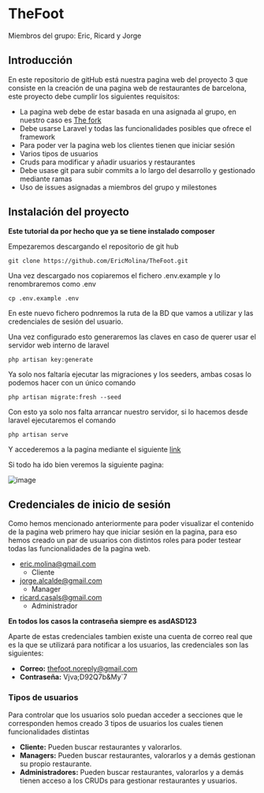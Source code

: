 # TheFoot
Miembros del grupo: Eric, Ricard y Jorge
## Introducción
En este repositorio de gitHub está nuestra pagina web del proyecto 3 que consiste en la creación de una pagina web de restaurantes de barcelona, este proyecto debe cumplir los siguientes requisitos:

* La pagina web debe de estar basada en una asignada al grupo, en nuestro caso es [The fork](https://www.thefork.es/)
* Debe usarse Laravel y todas las funcionalidades posibles que ofrece el framework
* Para poder ver la pagina web los clientes tienen que iniciar sesión
* Varios tipos de usuarios
* Cruds para modificar y añadir usuarios y restaurantes
* Debe usase git para subir commits a lo largo del desarrollo y gestionado mediante ramas
* Uso de issues asignadas a miembros del grupo y milestones

## Instalación del proyecto

**Este tutorial da por hecho que ya se tiene instalado composer**

Empezaremos descargando el repositorio de git hub

``` git clone https://github.com/EricMolina/TheFoot.git ```

Una vez descargado nos copiaremos el fichero .env.example y lo renombraremos como .env

``` cp .env.example .env ```

En este nuevo fichero podnremos la ruta de la BD que vamos a utilizar y las credenciales de sesión del usuario.

Una vez configurado esto generaremos las claves en caso de querer usar el servidor web interno de laravel

``` php artisan key:generate ```

Ya solo nos faltaría ejecutar las migraciones y los seeders, ambas cosas lo podemos hacer con un único comando

``` php artisan migrate:fresh --seed ```

Con esto ya solo nos falta arrancar nuestro servidor, si lo hacemos desde laravel ejecutaremos el comando

``` php artisan serve ```

Y accederemos a la pagina mediante el siguiente [link](http://127.0.0.1:8000)

Si todo ha ido bien veremos la siguiente pagina:

![image](https://github.com/EricMolina/TheFoot/assets/91189374/04a9408a-a96a-455f-a705-f54461c64ff0)

## Credenciales de inicio de sesión

Como hemos mencionado anteriormente para poder visualizar el contenido de la pagina web primero hay que iniciar sesión en la pagina, para eso hemos creado un par de usuarios con distintos roles para poder testear todas las funcionalidades de la pagina web.

* eric.molina@gmail.com
  - Cliente
* jorge.alcalde@gmail.com
  - Manager
* ricard.casals@gmail.com
  - Administrador

**En todos los casos la contraseña siempre es asdASD123**

Aparte de estas credenciales tambien existe una cuenta de correo real que es la que se utilizará para notificar a los usuarios, las credenciales son las siguientes:

* **Correo:** thefoot.noreply@gmail.com
* **Contraseña:** Vjva;D92Q7b&My`7

### Tipos de usuarios

Para controlar que los usuarios solo puedan acceder a secciones que le corresponden hemos creado 3 tipos de usuarios los cuales tienen funcionalidades distintas

* **Cliente:** Pueden buscar restaurantes y valorarlos.
* **Managers:** Pueden buscar restaurantes, valorarlos y a demás gestionan su propio restaurante.
* **Administradores:** Pueden buscar restaurantes, valorarlos y a demás tienen acceso a los CRUDs para gestionar restaurantes y usuarios.
  

